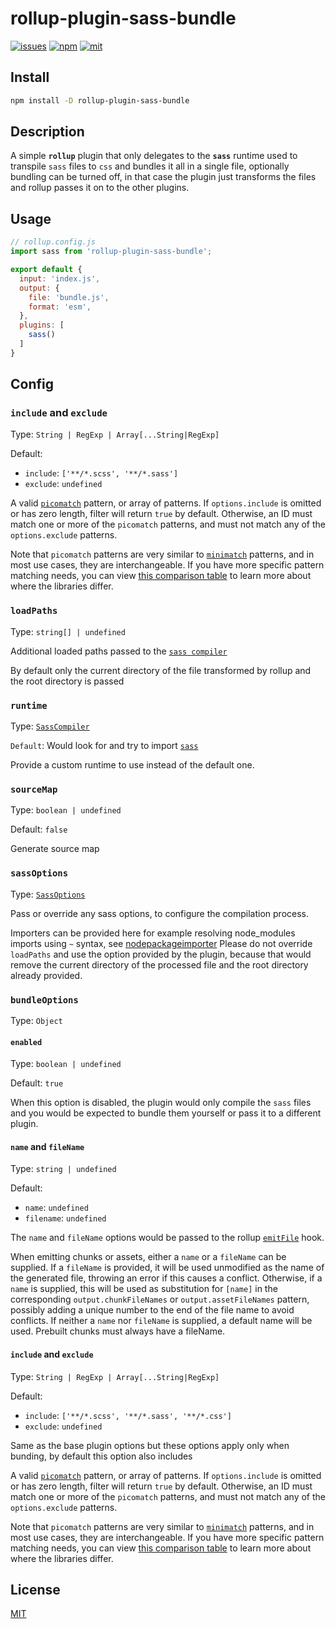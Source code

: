 # rollup-plugin-sass-bundle  

[![issues](https://img.shields.io/github/issues/vrtexe/rollup-plugin-sass-bundle.svg?style=flat-square)](https://www.npmjs.com/package/rollup-plugin-sass-bundle) [![npm](https://img.shields.io/npm/v/rollup-plugin-sass-bundle.svg?style=flat-square)](https://www.npmjs.com/package/rollup-plugin-sass) [![mit](https://img.shields.io/npm/l/rollup-plugin-sass-bundle.svg?style=flat-square)](https://opensource.org/licenses/MIT)

## Install

```sh
npm install -D rollup-plugin-sass-bundle
```

## Description

A simple **`rollup`** plugin that only delegates to the **`sass`** runtime used to transpile `sass` files to `css` and bundles it all in a single file, optionally bundling can be turned off, in that case the plugin just transforms the files and rollup passes it on to the other plugins.

## Usage

```js
// rollup.config.js
import sass from 'rollup-plugin-sass-bundle';

export default {
  input: 'index.js',
  output: {
    file: 'bundle.js',
    format: 'esm',
  },
  plugins: [
    sass()
  ]
}
```

## Config

### `include` and `exclude`

Type: `String | RegExp | Array[...String|RegExp]`<br>

Default:
  - `include`: `['**/*.scss', '**/*.sass']`
  - `exclude`: `undefined`

A valid [`picomatch`](https://github.com/micromatch/picomatch#globbing-features) pattern, or array of patterns. If `options.include` is omitted or has zero length, filter will return `true` by default. Otherwise, an ID must match one or more of the `picomatch` patterns, and must not match any of the `options.exclude` patterns.

Note that `picomatch` patterns are very similar to [`minimatch`](https://github.com/isaacs/minimatch#readme) patterns, and in most use cases, they are interchangeable. If you have more specific pattern matching needs, you can view [this comparison table](https://github.com/micromatch/picomatch#library-comparisons) to learn more about where the libraries differ.

### `loadPaths`

Type: `string[] | undefined`

Additional loaded paths passed to the [`sass compiler`](https://sass-lang.com/documentation/js-api/interfaces/stringoptions/#loadPaths)

By default only the current directory of the file transformed by rollup and the root directory is passed

### `runtime`

Type: [`SassCompiler`](https://sass-lang.com/documentation/js-api/classes/compiler/)

`Default`: Would look for and try to import [`sass`]('https://www.npmjs.com/package/sass')

Provide a custom runtime to use instead of the default one.



### `sourceMap`

Type: `boolean | undefined`

Default: `false`

Generate source map

### `sassOptions`

Type: [`SassOptions`](https://sass-lang.com/documentation/js-api/interfaces/stringoptions/)

Pass or override any sass options, to configure the compilation process.

Importers can be provided here for example resolving node_modules imports using `~` syntax, see [nodepackageimporter](https://sass-lang.com/documentation/js-api/classes/nodepackageimporter/)
Please do not override `loadPaths` and use the option provided by the plugin, because that would remove the current directory of the processed file and the root directory already provided.

### `bundleOptions`

Type: `Object`

#### `enabled`

Type: `boolean | undefined`

Default: `true`

When this option is disabled, the plugin would only compile the `sass` files and you would be expected to bundle them yourself or pass it to a different plugin.

#### `name` and `fileName`

Type: `string | undefined`

Default: 
  - `name`: `undefined`
  - `filename`: `undefined`

The `name` and `fileName` options would be passed to the rollup [`emitFile`](https://rollupjs.org/plugin-development/#this-emitfile) hook.

When emitting chunks or assets, either a `name` or a `fileName` can be supplied. If a `fileName` is provided, it will be used unmodified as the name of the generated file, throwing an error if this causes a conflict. Otherwise, if a `name` is supplied, this will be used as substitution for `[name]` in the corresponding `output.chunkFileNames` or `output.assetFileNames` pattern, possibly adding a unique number to the end of the file name to avoid conflicts. If neither a `name` nor `fileName` is supplied, a default name will be used. Prebuilt chunks must always have a fileName.

#### `include` and `exclude`

Type: `String | RegExp | Array[...String|RegExp]`<br>

Default:
  - `include`: `['**/*.scss', '**/*.sass', '**/*.css']`
  - `exclude`: `undefined`

Same as the base plugin options but these options apply only when bunding, by default this option also includes

A valid [`picomatch`](https://github.com/micromatch/picomatch#globbing-features) pattern, or array of patterns. If `options.include` is omitted or has zero length, filter will return `true` by default. Otherwise, an ID must match one or more of the `picomatch` patterns, and must not match any of the `options.exclude` patterns.

Note that `picomatch` patterns are very similar to [`minimatch`](https://github.com/isaacs/minimatch#readme) patterns, and in most use cases, they are interchangeable. If you have more specific pattern matching needs, you can view [this comparison table](https://github.com/micromatch/picomatch#library-comparisons) to learn more about where the libraries differ.


## License

[MIT](https://github.com/vrtexe/rollup-plugin-sass-bundle/blob/main/LICENSE)
